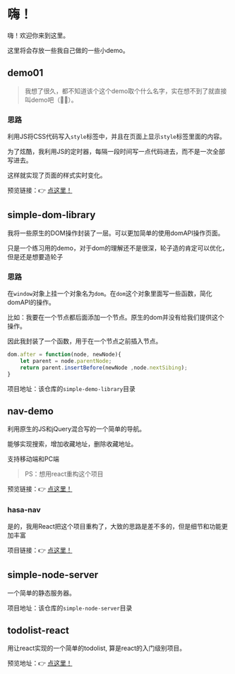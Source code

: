 # 嗨！

嗨！欢迎你来到这里。

这里将会存放一些我自己做的一些小demo。



## demo01

> 我想了很久，都不知道该个这个demo取个什么名字，实在想不到了就直接叫demo吧（🤦‍♂️）。

### 思路

利用JS将CSS代码写入`style`标签中，并且在页面上显示`style`标签里面的内容。

为了炫酷，我利用JS的定时器，每隔一段时间写一点代码进去，而不是一次全部写进去。

这样就实现了页面的样式实时变化。



预览链接：👉 [点这里！](https://meakle.github.io/demo/demo01/index.html)



## simple-dom-library

我将一些原生的DOM操作封装了一层。可以更加简单的使用domAPI操作页面。

只是一个练习用的demo，对于dom的理解还不是很深，轮子造的肯定可以优化，但是还是想要造轮子

### 思路

在`window`对象上挂一个对象名为`dom`。在`dom`这个对象里面写一些函数，简化domAPI的操作。

比如：我要在一个节点都后面添加一个节点。原生的dom并没有给我们提供这个操作。

因此我封装了一个函数，用于在一个节点之前插入节点。

```js
dom.after = function(node, newNode){
    let parent = node.parentNode;
    return parent.insertBefore(newNode ,node.nextSibing);
}
```

项目地址：该仓库的`simple-demo-library`目录

## nav-demo

利用原生的JS和jQuery混合写的一个简单的导航。

能够实现搜索，增加收藏地址，删除收藏地址。

支持移动端和PC端

> PS：想用react重构这个项目

预览链接：👉 [点这里！](http://meakle.com/demo/nav-demo/src/index)

### hasa-nav

是的，我用React把这个项目重构了，大致的思路是差不多的，但是细节和功能更加丰富

项目链接：👉 [点这里！](https://github.com/Meakle/hasa-nav)

## simple-node-server

一个简单的静态服务器。

项目地址：该仓库的`simple-node-server`目录

## todolist-react

用让react实现的一个简单的todolist, 算是react的入门级别项目。

预览地址：👉 [点这里！](http://meakle.com/demo/todolist-react/build/index.html)







